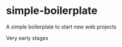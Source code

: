 simple-boilerplate
==================

A simple boilerplate to start new web projects

Very early stages
